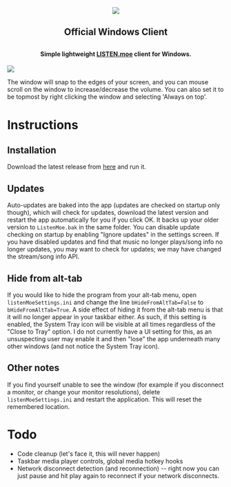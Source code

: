 <div align="center">
	<img src="https://lolisafe.moe/DJwzPbWD.png" />
</div>
<h2 align="center">Official Windows Client<h2>
<h4 align="center">Simple lightweight <a href="https://listen.moe">LISTEN.moe</a> client for Windows.</h4> 
      
![](https://i.imgur.com/vtEKxw2.gif)

The window will snap to the edges of your screen, and you can mouse scroll on the window to increase/decrease the volume. You can also set it to be topmost by right clicking the window and selecting 'Always on top'. 

# Instructions

## Installation
Download the latest release from [here](https://github.com/anonymousthing/ListenMoeClient/releases) and run it.

## Updates
Auto-updates are baked into the app (updates are checked on startup only though), which will check for updates, download the latest version and restart the app automatically for you if you click OK. It backs up your older version to `ListenMoe.bak` in the same folder. You can disable update checking on startup by enabling "Ignore updates" in the settings screen.
If you have disabled updates and find that music no longer plays/song info no longer updates, you may want to check for updates; we may have changed the stream/song info API.

## Hide from alt-tab
If you would like to hide the program from your alt-tab menu, open `listenMoeSettings.ini` and change the line `bHideFromAltTab=False` to `bHideFromAltTab=True`. A side effect of hiding it from the alt-tab menu is that it will no longer appear in your taskbar either. As such, if this setting is enabled, the System Tray icon will be visible at all times regardless of the "Close to Tray" option. I do not currently have a UI setting for this, as an unsuspecting user may enable it and then "lose" the app underneath many other windows (and not notice the System Tray icon). 

## Other notes
If you find yourself unable to see the window (for example if you disconnect a monitor, or change your monitor resolutions), delete `listenMoeSettings.ini` and restart the application. This will reset the remembered location.

# Todo
 - Code cleanup (let's face it, this will never happen)
 - Taskbar media player controls, global media hotkey hooks
 - Network disconnect detection (and reconnection) -- right now you can just pause and hit play again to reconnect if your network disconnects. 
